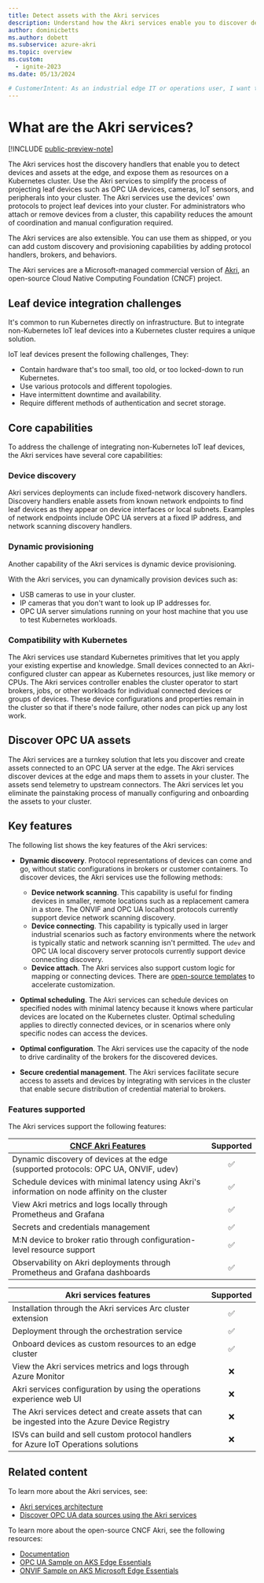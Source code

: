 ```yaml
---
title: Detect assets with the Akri services
description: Understand how the Akri services enable you to discover devices and assets at the edge, and expose them as resources on your cluster.
author: dominicbetts
ms.author: dobett
ms.subservice: azure-akri
ms.topic: overview
ms.custom:
  - ignite-2023
ms.date: 05/13/2024

# CustomerIntent: As an industrial edge IT or operations user, I want to to understand how the Akri services enable me to discover devices and assets at the edge, and expose them as resources on a Kubernetes cluster.
---
```


# What are the Akri services?

[!INCLUDE [public-preview-note](../includes/public-preview-note.md)]

The Akri services host the discovery handlers that enable you to detect devices and assets at the edge, and expose them as resources on a Kubernetes cluster. Use the Akri services to simplify the process of projecting leaf devices such as OPC UA devices, cameras, IoT sensors, and peripherals into your cluster. The Akri services use the devices' own protocols to project leaf devices into your cluster. For administrators who attach or remove devices from a cluster, this capability reduces the amount of coordination and manual configuration required.

The Akri services are also extensible. You can use them as shipped, or you can add custom discovery and provisioning capabilities by adding protocol handlers, brokers, and behaviors.

The Akri services are a Microsoft-managed commercial version of [Akri](https://docs.akri.sh/), an open-source Cloud Native Computing Foundation (CNCF) project.

## Leaf device integration challenges

It's common to run Kubernetes directly on infrastructure. But to integrate non-Kubernetes IoT leaf devices into a Kubernetes cluster requires a unique solution.

IoT leaf devices present the following challenges, They:

- Contain hardware that's too small, too old, or too locked-down to run Kubernetes.
- Use various protocols and different topologies.
- Have intermittent downtime and availability.
- Require different methods of authentication and secret storage.

## Core capabilities

To address the challenge of integrating non-Kubernetes IoT leaf devices, the Akri services have several core capabilities:

### Device discovery

Akri services deployments can include fixed-network discovery handlers. Discovery handlers enable assets from known network endpoints to find leaf devices as they appear on device interfaces or local subnets. Examples of network endpoints include OPC UA servers at a fixed IP address, and network scanning discovery handlers.

### Dynamic provisioning

Another capability of the Akri services is dynamic device provisioning.  

With the Akri services, you can dynamically provision devices such as:

- USB cameras to use in your cluster.
- IP cameras that you don't want to look up IP addresses for.
- OPC UA server simulations running on your host machine that you use to test Kubernetes workloads.

### Compatibility with Kubernetes

The Akri services use standard Kubernetes primitives that let you apply your existing expertise and knowledge. Small devices connected to an Akri-configured cluster can appear as Kubernetes resources, just like memory or CPUs. The Akri services controller enables the cluster operator to start brokers, jobs, or other workloads for individual connected devices or groups of devices. These device configurations and properties remain in the cluster so that if there's node failure, other nodes can pick up any lost work.

## Discover OPC UA assets

The Akri services are a turnkey solution that lets you discover and create assets connected to an OPC UA server at the edge. The Akri services discover devices at the edge and maps them to assets in your cluster. The assets send telemetry to upstream connectors. The Akri services let you eliminate the painstaking process of manually configuring and onboarding the assets to your cluster.

## Key features

The following list shows the key features of the Akri services:

- **Dynamic discovery**. Protocol representations of devices can come and go, without static configurations in brokers or customer containers. To discover devices, the Akri services use the following methods:

  - **Device network scanning**. This capability is useful for finding devices in smaller, remote locations such as a replacement camera in a store. The ONVIF and OPC UA localhost protocols currently support device network scanning discovery.
  - **Device connecting**. This capability is typically used in larger industrial scenarios such as factory environments where the network is typically static and network scanning isn't permitted. The `udev` and OPC UA local discovery server protocols currently support device connecting discovery.
  - **Device attach**. The Akri services also support custom logic for mapping or connecting devices. There are [open-source templates](https://docs.akri.sh/development/handler-development) to accelerate customization.

- **Optimal scheduling**. The Akri services can schedule devices on specified nodes with minimal latency because it knows where particular devices are located on the Kubernetes cluster. Optimal scheduling applies to directly connected devices, or in scenarios where only specific nodes can access the devices.

- **Optimal configuration**. The Akri services use the capacity of the node to drive cardinality of the brokers for the discovered devices.

- **Secure credential management**. The Akri services facilitate secure access to assets and devices by integrating with services in the cluster that enable secure distribution of credential material to brokers.

### Features supported

The Akri services support the following features:

| [CNCF Akri Features](https://docs.akri.sh/) | Supported |
| ------------------------------------------- | :-------: |
| Dynamic discovery of devices at the edge (supported protocols: OPC UA, ONVIF, udev)              |   ✅    |
| Schedule devices with minimal latency using Akri's information on node affinity on the cluster  |   ✅    |
| View Akri metrics and logs locally through Prometheus and Grafana                       |   ✅    |
| Secrets and credentials management  |   ✅    |
| M:N device to broker ratio through configuration-level resource support                       |   ✅    |
| Observability on Akri deployments through Prometheus and Grafana dashboards                    |   ✅    |

| Akri services features   | Supported |
|--------------------------|:---------:|
| Installation through the Akri services Arc cluster extension |   ✅     |
| Deployment through the orchestration service                 |   ✅     |
| Onboard devices as custom resources to an edge cluster       |   ✅     |
| View the Akri services metrics and logs through Azure Monitor |   ❌     |
| Akri services configuration by using the operations experience web UI |   ❌     |
| The Akri services detect and create assets that can be ingested into the Azure Device Registry  |   ❌     |
| ISVs can build and sell custom protocol handlers for Azure IoT Operations solutions  |   ❌     |

## Related content

To learn more about the Akri services, see:

- [Akri services architecture](concept-akri-architecture.md)
- [Discover OPC UA data sources using the Akri services](howto-autodetect-opcua-assets-using-akri.md)

To learn more about the open-source CNCF Akri, see the following resources:

- [Documentation](https://docs.akri.sh/)
- [OPC UA Sample on AKS Edge Essentials](/azure/aks/hybrid/aks-edge-how-to-akri-opc-ua)
- [ONVIF Sample on AKS Microsoft Edge Essentials](/azure/aks/hybrid/aks-edge-how-to-akri-onvif)
